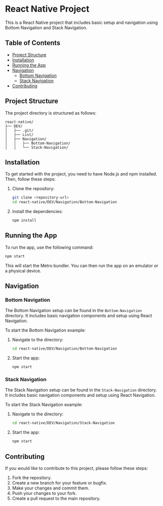 # React Native Project

This is a React Native project that includes basic setup and navigation using Bottom Navigation and Stack Navigation.

## Table of Contents

- [Project Structure](#project-structure)
- [Installation](#installation)
- [Running the App](#running-the-app)
- [Navigation](#navigation)
  - [Bottom Navigation](#bottom-navigation)
  - [Stack Navigation](#stack-navigation)
- [Contributing](#contributing)

## Project Structure

The project directory is structured as follows:

```
react-native/
├── DEV/
│   ├── .git/
│   ├── List/
│   ├── Navigation/
│   │   ├── Bottom-Navigation/
│   │   └── Stack-Navigation/
```

## Installation

To get started with the project, you need to have Node.js and npm installed. Then, follow these steps:

1. Clone the repository:

   ```sh
   git clone <repository-url>
   cd react-native/DEV/Navigation/Bottom-Navigation
   ```

2. Install the dependencies:

   ```sh
   npm install
   ```

## Running the App

To run the app, use the following command:

```sh
npm start
```

This will start the Metro bundler. You can then run the app on an emulator or a physical device.

## Navigation

### Bottom Navigation

The Bottom Navigation setup can be found in the `Bottom-Navigation` directory. It includes basic navigation components and setup using React Navigation.

To start the Bottom Navigation example:

1. Navigate to the directory:

   ```sh
   cd react-native/DEV/Navigation/Bottom-Navigation
   ```

2. Start the app:

   ```sh
   npm start
   ```

### Stack Navigation

The Stack Navigation setup can be found in the `Stack-Navigation` directory. It includes basic navigation components and setup using React Navigation.

To start the Stack Navigation example:

1. Navigate to the directory:

   ```sh
   cd react-native/DEV/Navigation/Stack-Navigation
   ```

2. Start the app:

   ```sh
   npm start
   ```

## Contributing

If you would like to contribute to this project, please follow these steps:

1. Fork the repository.
2. Create a new branch for your feature or bugfix.
3. Make your changes and commit them.
4. Push your changes to your fork.
5. Create a pull request to the main repository.
